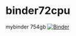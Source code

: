 # binder72cpu
mybinder 754gb
[![Binder](https://mybinder.org/badge_logo.svg)](https://mybinder.org/v2/git/https%3A%2F%2Fgithub.com%2Fnachiketstorage3%2Fbinder72cpu.git/main)  
